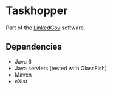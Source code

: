 Taskhopper
==========

Part of the [LinkedGov](http://linkedgov.org) software.

Dependencies
------------
* Java 6
* Java servlets (tested with GlassFish)
* Maven
* eXist

